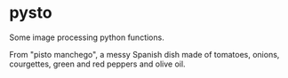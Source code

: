 # pysto

Some image processing python functions.

From "pisto manchego", a messy Spanish dish made of tomatoes, onions, courgettes, green and red peppers and olive oil.
